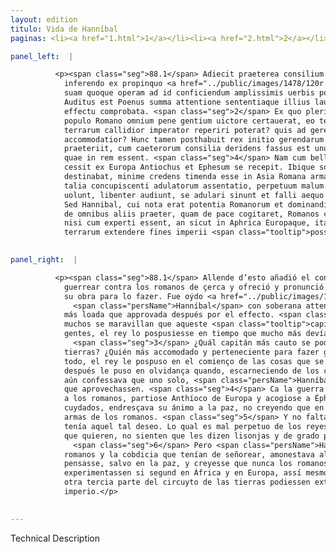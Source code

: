 ```yaml
---
layout: edition
titulo: Vida de Hanníbal
paginas: <li><a href="1.html">1</a></li><li><a href="2.html">2</a></li><li><a href="3.html">3</a></li><li><a href="4.html">4</a></li><li><a href="5.html">5</a></li><li><a href="6.html">6</a></li><li><a href="7.html">7</a></li><li><a href="8.html">8</a></li><li><a href="9.html">9</a></li><li><a href="10.html">10</a></li><li><a href="11.html">11</a></li><li><a href="12.html">12</a></li><li><a href="13.html">13</a></li><li><a href="14.html">14</a></li><li><a href="15.html">15</a></li><li><a href="16.html">16</a></li><li><a href="17.html">17</a></li><li><a href="18.html">18</a></li><li><a href="19.html">19</a></li><li><a href="20.html">20</a></li><li><a href="21.html">21</a></li><li><a href="22.html">22</a></li><li><a href="23.html">23</a></li><li><a href="24.html">24</a></li><li><a href="25.html">25</a></li><li><a href="26.html">26</a></li><li><a href="27.html">27</a></li><li><a href="28.html">28</a></li><li><a href="29.html">29</a></li><li><a href="30.html">30</a></li><li><a href="31.html">31</a></li><li><a href="32.html">32</a></li><li><a href="33.html">33</a></li><li><a href="34.html">34</a></li><li><a href="35.html">35</a></li><li><a href="36.html">36</a></li><li><a href="37.html">37</a></li><li><a href="38.html">38</a></li><li><a href="39.html">39</a></li><li><a href="40.html">40</a></li><li><a href="41.html">41</a></li><li><a href="42.html">42</a></li><li><a href="43.html">43</a></li><li><a href="44.html">44</a></li><li><a href="45.html">45</a></li><li><a href="46.html">46</a></li><li><a href="47.html">47</a></li><li><a href="48.html">48</a></li><li><a href="49.html">49</a></li><li><a href="50.html">50</a></li><li><a href="51.html">51</a></li><li><a href="52.html">52</a></li><li><a href="53.html">53</a></li><li><a href="54.html">54</a></li><li><a href="55.html">55</a></li><li><a href="56.html">56</a></li><li><a href="57.html">57</a></li><li><a href="58.html">58</a></li><li><a href="59.html">59</a></li><li><a href="60.html">60</a></li><li><a href="61.html">61</a></li><li><a href="62.html">62</a></li><li><a href="63.html">63</a></li><li><a href="64.html">64</a></li><li><a href="65.html">65</a></li><li><a href="66.html">66</a></li><li><a href="67.html">67</a></li><li><a href="68.html">68</a></li><li><a href="69.html">69</a></li><li><a href="70.html">70</a></li><li><a href="71.html">71</a></li><li><a href="72.html">72</a></li><li><a href="73.html">73</a></li><li><a href="74.html">74</a></li><li><a href="75.html">75</a></li><li><a href="76.html">76</a></li><li><a href="77.html">77</a></li><li><a href="78.html">78</a></li><li><a href="79.html">79</a></li><li><a href="80.html">80</a></li><li><a href="81.html">81</a></li><li><a href="82.html">82</a></li><li><a href="83.html">83</a></li><li><a href="84.html">84</a></li><li><a href="85.html">85</a></li><li><a href="86.html">86</a></li><li><a href="87.html">87</a></li><li><a href="88.html">88</a></li><li><a href="89.html">89</a></li><li><a href="90.html">90</a></li><li><a href="91.html">91</a></li><li><a href="92.html">92</a></li><li><a href="93.html">93</a></li><li><a href="94.html">94</a></li><li><a href="95.html">95</a></li><li><a href="96.html">96</a></li>

panel_left:  |

          <p><span class="seg">88.1</span> Adiecit praeterea consilium de
            inferendo ex propinquo <a href="../public/images/1478/120r.jpg" target="new"><img class="facs" src="{site.url}/Vitae/public/images/facs_icon.jpg"/></a>[120r] Romanis bello,
            suam quoque operam ad id conficiendum amplissimis uerbis pollicitus est et detulit.
            Auditus est Poenus summa attentione sententiaque illius laudata magis quam postea re aut
            effectu comprobata. <span class="seg">2</span> Ex quo plerique mirantur hunc ducem qui tot annos cum
            populo Romano omnium pene gentium uictore certauerat, eo tempore posthabitum esse <span class="tooltip">a<span class="tooltiptext">ab <span class="siglas">N</span> </span></span> rege, quo <span class="tooltip">erat<span class="tooltiptext">erit <span class="siglas">E r s</span> </span></span> eius opera et consilium maxime expetendum. <span class="seg">3</span> Quis enim in toto orbe
            terrarum callidior imperator reperiri poterat? quis ad gerendum cum Romanis bellum
            accommodatior? Hunc tamen posthabuit rex initio gerendarum rerum, nec multum tempus
            praeteriit, cum caeterorum consilia deridens fassus est unum Hannibalem praeuidisse ea
            quae in rem essent. <span class="seg">4</span> Nam cum bellum in Graecia prospere euenisset Romanis,
            cessit ex Europa Antiochus et Ephesum se recepit. Ibique solutus curis pacem animo
            destinabat, minime credens timenda esse in Asia Romana arma. <span class="seg">5</span> Nec deerat
            talia concupiscenti adulatorum assentatio, perpetuum malum regum, qui dum ea quae
            uolunt, libenter audiunt, se adulari sinunt et falli aequo animo patiuntur. <span class="seg">6</span>
            Sed Hannibal, cui nota erat potentia Romanorum et dominandi cupiditas, regem monuit, ut
            de omnibus aliis praeter, quam de pace cogitaret, Romanos crederet nunquam quieturos,
            nisi cum experti essent, an sicut in Aphrica Europaque, ita etiam in tertia parte orbis
            terrarum extendere fines imperii <span class="tooltip">possint<span class="tooltiptext">possent <span class="siglas">N</span> </span></span>.</p>
        

panel_right:  |

          <p><span class="seg">88.1</span> Allende d’esto añadió el consejo de
            guerrear contra los romanos de çerca y ofreció y pronunció con muy extendidas palabras
            su obra para lo fazer. Fue oýdo <a href="../public/images/1491/180r.png" target="new"><img class="facs" src="{site.url}/Vitae/public/images/facs_icon.jpg"/></a>[180r,b]
              <span class="persName">Hanníbal</span> con soberana attentión y su sentencia fue entonces allí
            más loada que approvada después por el effecto. <span class="seg">2</span> D’esta causa algunos y
            muchos se maravillan que aqueste <span class="tooltip">capitán<span class="tooltiptext">copitan  </span></span> que tantos años contendiera con el pueblo romano quasi vencedor de todas las
            gentes, el rey lo pospusiesse en tiempo que mucho más devía requerir su obra y consejo.
              <span class="seg">3</span> ¿Quál capitán más cauto se podiera fallar en todo el çircuyto de las
            tierras? ¿Quién más accomodado y perteneciente para fazer guerra con los romanos? Con
            todo, el rey le pospuso en el comienço de las cosas que se avían de fazer y, no mucho
            después le puso en olvidança quando, escarneciendo de los consejos de todos los otros,
            aún confessava que uno solo, <span class="persName">Hanníbal</span>, avía antes visto las cosas
            que aprovechassen. <span class="seg">4</span> Ca la guerra fecha en Grecia, succediendo prósperamente
            a los romanos, partiose Anthíoco de Europa y acogiose a Épheso. Y allí, quito de
            cuydados, endresçava su ánimo a la paz, no creyendo que en Asia se deviessen temer las
            armas de los romanos. <span class="seg">5</span> Y no faltava lisonjeros que concertassen con él que
            tenía aquel tal deseo. Lo qual es mal perpetuo de los reyes que, oyendo de buena gana lo
            que quieren, no sienten que les dizen lisonjas y de grado padecen ser engañados.
              <span class="seg">6</span> Pero <span class="persName">Hanníbal</span>, que conoscía la potencia de los
            romanos y la cobdicia que tenían de señorear, amonestava al rey que en todo lo ál
            pensasse, salvo en la paz, y creyesse que nunca los romanos folgarían fasta que
            experimentassen si segund en África y en Europa, assí mesmo en la
            otra tercia parte del circuyto de las tierras podiessen extender los fines del
            imperio.</p>
        

---
```


Technical Description 